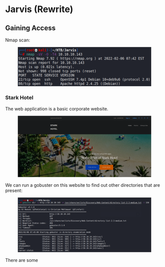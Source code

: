 # Jarvis (Rewrite)

## Gaining Access

Nmap scan:

<figure><img src="../../../.gitbook/assets/image (6).png" alt=""><figcaption></figcaption></figure>

### Stark Hotel

The web application is a basic corporate website.

<figure><img src="../../../.gitbook/assets/image (3).png" alt=""><figcaption></figcaption></figure>

We can run a gobuster on this website to find out other directories that are present:

<figure><img src="../../../.gitbook/assets/image.png" alt=""><figcaption></figcaption></figure>

There are some&#x20;
